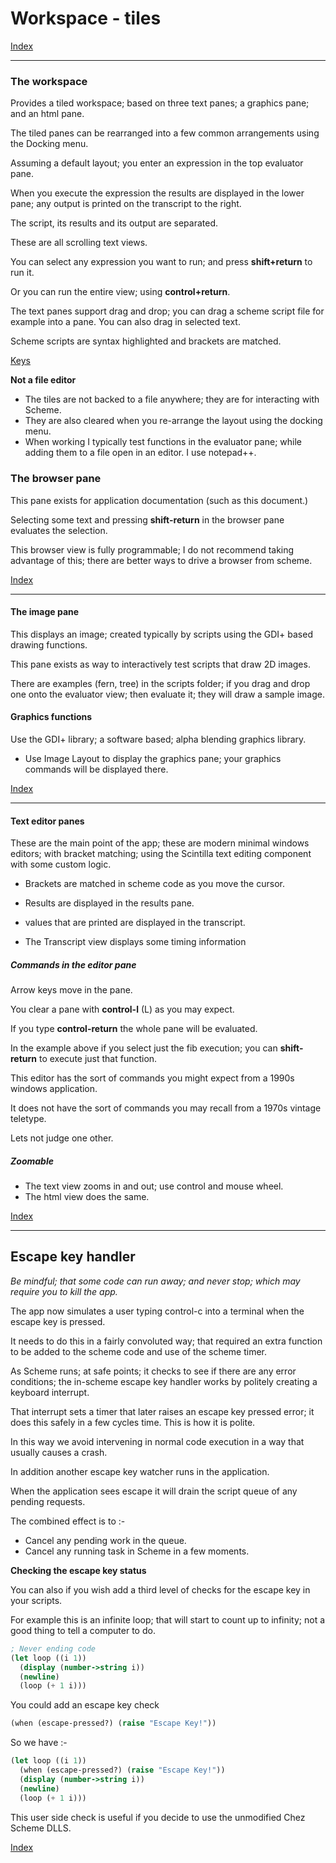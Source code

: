 # Workspace - tiles

 [Index](welcome.html)  

------

### <a name="the-gui">The workspace</a>

Provides a tiled workspace; based on three text panes; a graphics pane; and an html pane.

The tiled panes can be rearranged into a few common arrangements using the Docking menu.

Assuming a default layout; you enter an expression in the top evaluator pane.

When you execute the expression the results are displayed in the lower pane; any output is printed on the transcript to the right.

The script, its results and its output are separated. 

These are all scrolling text views.

You can select any expression you want to run; and press **shift+return** to run it.

Or you can run the entire view; using **control+return**.

The text panes support drag and drop; you can drag a scheme script file for example into a pane.  You can also drag in selected text.

Scheme scripts are syntax highlighted and brackets are matched.

[Keys](keys.html)

**Not a file editor**

- The tiles are not backed to a file anywhere; they are for interacting with Scheme.
- They are also cleared when you re-arrange the layout using the docking menu.
- When working I typically test functions in the evaluator pane; while adding them to a file open in an editor. I use notepad++.



### <a name="browser-pane">The browser pane</a>

This pane exists for application documentation (such as this document.)

Selecting some text and pressing **shift-return** in the browser pane evaluates the selection.

This browser view is fully programmable; I do not recommend taking advantage of this; there are better ways to drive a browser from scheme.  

 [Index](welcome.html)  

------

#### <a name="image-pane">The image pane</a>

This displays an image; created typically by scripts using the GDI+ based drawing functions.

This pane exists as way to interactively test scripts that draw 2D images.

There are examples (fern, tree) in the scripts folder; if you drag and drop one onto the evaluator view; then evaluate it; they will draw a sample image.

#### <a name="graphics-functions">Graphics functions</a>

Use the GDI+ library; a software based; alpha blending graphics library.

- Use Image Layout to display the graphics pane; your graphics commands will be displayed there.

 [Index](welcome.html)  



---

#### <a name="text-panes">Text editor panes</a>

These are the main point of the app; these are modern minimal windows editors; with bracket matching; using the Scintilla text editing component with some custom logic. 

- Brackets are matched in scheme code as you move the cursor.

- Results are displayed in the results pane.

- values that are printed are displayed in the transcript.

- The Transcript view displays some timing information


##### Commands in the editor pane

Arrow keys move in the pane.

You clear a pane with **control-l** (L) as you may expect.

If you type **control-return** the whole pane will be evaluated.

In the example above if you select just the fib execution; you can **shift-return** to execute just that function.

This editor has the sort of commands you might expect from a 1990s windows application.

It does not have the sort of commands you may recall from a 1970s vintage teletype. 

Lets not judge one other.

##### Zoomable

- The text view zooms in and out; use control and mouse wheel.
- The html view does the same.

 [Index](welcome.html)  

 

---



## <a name="the-escape-key">Escape key handler </a>

*Be mindful; that some code can run away; and never stop; which may require you to kill the app.*

The app now simulates a user typing control-c into a terminal when the escape key is pressed.

It needs to do this in a fairly convoluted way; that required an extra function to be added to the scheme code and use of the scheme timer.

As Scheme runs; at safe points; it checks to see if there are any error conditions; the in-scheme escape key handler works by politely creating a keyboard interrupt. 

That interrupt sets a timer that later raises an escape key pressed error; it does this safely in a few cycles time.  This is how it is polite.

In this way we avoid intervening in normal code execution in a way that usually causes a crash.

In addition another escape key watcher runs in the application.

When the application sees escape it will drain the script queue of any pending requests.

The combined effect is to :-

- Cancel any pending work in the queue.
- Cancel any running task in Scheme in a few moments.



**Checking the escape key status**

You can also if you wish add a third level of checks for the escape key in your scripts.

For example this is an infinite loop; that will start to count up to infinity; not a good thing to tell a computer to do.

```scheme
; Never ending code
(let loop ((i 1))
  (display (number->string i)) 
  (newline)
  (loop (+ 1 i)))
```

You could add an escape key check

```scheme
(when (escape-pressed?) (raise "Escape Key!"))
```

So we have :-

```scheme
(let loop ((i 1))
  (when (escape-pressed?) (raise "Escape Key!"))
  (display (number->string i)) 
  (newline)
  (loop (+ 1 i)))
```

This user side check is useful if you decide to use the unmodified Chez Scheme DLLS.

 [Index](welcome.html)  